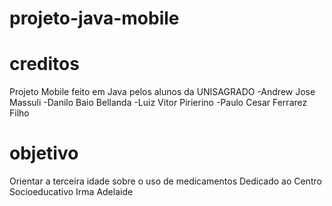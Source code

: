 # projeto-java-mobile

# creditos
Projeto Mobile feito em Java pelos alunos da UNISAGRADO
-Andrew Jose Massuli
-Danilo Baio Bellanda
-Luiz Vitor Pirierino
-Paulo Cesar Ferrarez Filho

# objetivo
Orientar a terceira idade sobre o uso de medicamentos
Dedicado ao Centro Socioeducativo Irma Adelaide